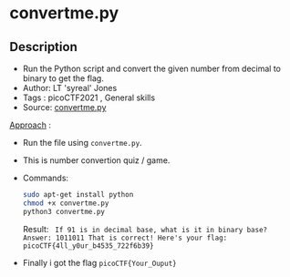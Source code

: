 # convertme.py

## Description
- Run the Python script and convert the given number from decimal to binary to get the flag.
- Author: LT 'syreal' Jones
- Tags  : picoCTF2021 , General skills
- Source: [convertme.py](./convertme.py)

<ins>Approach</ins> :
- Run the file using `convertme.py`.
- This is number convertion quiz / game.
- Commands:
    ```sh
    sudo apt-get install python
    chmod +x convertme.py
    python3 convertme.py
    ```
    Result:
       ` If 91 is in decimal base, what is it in binary base?
        Answer: 1011011
        That is correct! Here's your flag: picoCTF{4ll_y0ur_b4535_722f6b39}`
       
- Finally i got the flag `picoCTF{Your_Ouput}`
